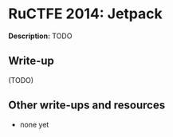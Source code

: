 # RuCTFE 2014: Jetpack

**Description:**
TODO

## Write-up

(TODO)

## Other write-ups and resources

* none yet
